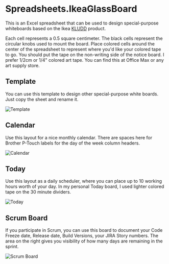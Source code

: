 Spreadsheets.IkeaGlassBoard
===========================

This is an Excel spreadsheet that can be used to design special-purpose whiteboards based on the Ikea [KLUDD](http://www.ikea.com/us/en/catalog/products/10114874/) product.

Each cell represents a 0.5 square centimeter.  The black cells represent the circular knobs used to mount the board.  Place colored cells around the center of the spreadsheet to represent where you'd like your colored tape to go.  You should put the tape on the non-writing side of the notice board.  I prefer 1/2cm or 1/4" colored art tape.  You can find this at Office Max or any art supply store.

## Template
You can use this template to design other special-purpose white boards.  Just copy the sheet and rename it.

![Template](https://raw.github.com/ernesthwang/Spreadsheets.IkeaGlassBoard/master/img/Template.png "Template")

## Calendar
Use this layout for a nice monthly calendar.  There are spaces here for Brother P-Touch labels for the day of the week column headers.

![Calendar](https://raw.github.com/ernesthwang/Spreadsheets.IkeaGlassBoard/master/img/Calendar.png "Calendar")

## Today
Use this layout as a daily scheduler, where you can place up to 10 working hours worth of your day.  In my personal Today board, I used lighter colored tape on the 30 minute dividers.

![Today](https://raw.github.com/ernesthwang/Spreadsheets.IkeaGlassBoard/master/img/Today.png "Today")

## Scrum Board
If you participate in Scrum, you can use this board to document your Code Freeze date, Release date, Build Versions, your JIRA Story numbers.  The area on the right gives you visibility of how many days are remaining in the sprint.

![Scrum Board](https://raw.github.com/ernesthwang/Spreadsheets.IkeaGlassBoard/master/img/ScrumBoard.png "Scrum Board")

